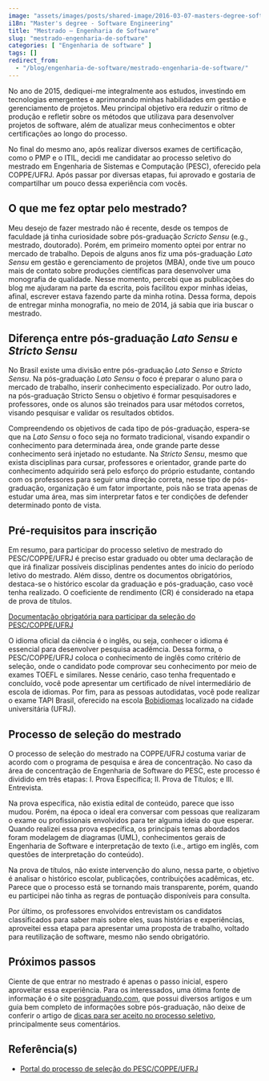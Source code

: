 ```yaml
---
image: "assets/images/posts/shared-image/2016-03-07-masters-degree-software-engineering.jpg"
i18n: "Master's degree - Software Engineering"
title: "Mestrado – Engenharia de Software"
slug: "mestrado-engenharia-de-software"
categories: [ "Engenharia de software" ]
tags: []
redirect_from:
  - "/blog/engenharia-de-software/mestrado-engenharia-de-software/"
---
```

No ano de 2015, dediquei-me integralmente aos estudos, investindo em tecnologias emergentes e aprimorando minhas habilidades em gestão e gerenciamento de projetos. Meu principal objetivo era reduzir o ritmo de produção e refletir sobre os métodos que utilizava para desenvolver projetos de software, além de atualizar meus conhecimentos e obter certificações ao longo do processo.

No final do mesmo ano, após realizar diversos exames de certificação, como o PMP e o ITIL, decidi me candidatar ao processo seletivo do mestrado em Engenharia de Sistemas e Computação (PESC), oferecido pela COPPE/UFRJ. Após passar por diversas etapas, fui aprovado e gostaria de compartilhar um pouco dessa experiência com vocês.

## O que me fez optar pelo mestrado?

Meu desejo de fazer mestrado não é recente, desde os tempos de faculdade já tinha curiosidade sobre pós-graduação *Scricto Sensu* (e.g., mestrado, doutorado). Porém, em primeiro momento optei por entrar no mercado de trabalho. Depois de alguns anos fiz uma pós-graduação *Lato Sensu* em gestão e gerenciamento de projetos (MBA), onde tive um pouco mais de contato sobre produções científicas para desenvolver uma monografia de qualidade. Nesse momento, percebi que as publicações do blog me ajudaram na parte da escrita, pois facilitou expor minhas ideias, afinal, escrever estava fazendo parte da minha rotina. Dessa forma, depois de entregar minha monografia, no meio de 2014, já sabia que iria buscar o mestrado.

## Diferença entre pós-graduação *Lato Sensu* e *Stricto Sensu*

No Brasil existe uma divisão entre pós-graduação *Lato Senso* e *Stricto Sensu*. Na pós-graduação *Lato Sensu* o foco é preparar o aluno para o mercado de trabalho, inserir conhecimento especializado. Por outro lado, na pós-graduação Stricto Sensu o objetivo é formar pesquisadores e professores, onde os alunos são treinados para usar métodos corretos, visando pesquisar e validar os resultados obtidos.

Compreendendo os objetivos de cada tipo de pós-graduação, espera-se que na *Lato Sensu* o foco seja no formato tradicional, visando expandir o conhecimento para determinada área, onde grande parte desse conhecimento será injetado no estudante. Na *Stricto Sensu*, mesmo que exista disciplinas para cursar, professores e orientador, grande parte do conhecimento adquirido será pelo esforço do próprio estudante, contando com os professores para seguir uma direção correta, nesse tipo de pós-graduação, organização é um fator importante, pois não se trata apenas de estudar uma área, mas sim interpretar fatos e ter condições de defender determinado ponto de vista.

## Pré-requisitos para inscrição

Em resumo, para participar do processo seletivo de mestrado do PESC/COPPE/UFRJ é preciso estar graduado ou obter uma declaração de que irá finalizar possíveis disciplinas pendentes antes do início do período letivo do mestrado. Além disso, dentre os documentos obrigatórios, destaca-se o histórico escolar da graduação e pós-graduação, caso você tenha realizado. O coeficiente de rendimento (CR) é considerado na etapa de prova de títulos.

[Documentação obrigatória para participar da seleção do PESC/COPPE/UFRJ](http://www.cos.ufrj.br/selecao/?page_id=110&lang=pt)

O idioma oficial da ciência é o inglês, ou seja, conhecer o idioma é essencial para desenvolver pesquisa acadêmcia. Dessa forma, o PESC/COPPE/UFRJ coloca o conhecimento de inglês como critério de seleção, onde o candidato pode comprovar seu conhecimento por meio de exames TOEFL e similares. Nesse cenário, caso tenha frequentado e concluído, você pode apresentar um certificado de nível intermediário de escola de idiomas. Por fim, para as pessoas autodidatas, você pode realizar o exame TAPI Brasil, oferecido na escola [Bobidiomas](http://bobidiomas.com.br/) localizado na cidade universitária (UFRJ).

## Processo de seleção do mestrado

O processo de seleção do mestrado na COPPE/UFRJ costuma variar de acordo com o programa de pesquisa e área de concentração. No caso da área de concentração de Engenharia de Software do PESC, este processo é dividido em três etapas: I. Prova Específica; II. Prova de Títulos; e III. Entrevista.

Na prova específica, não existia edital de conteúdo, parece que isso mudou. Porém, na época o ideal era conversar com pessoas que realizaram o exame ou profissionais envolvidos para ter alguma ideia do que esperar. Quando realizei essa prova específica, os principais temas abordados foram modelagem de diagramas (UML), conhecimentos gerais de Engenharia de Software e interpretação de texto (i.e., artigo em inglês, com questões de interpretação do conteúdo).

Na prova de títulos, não existe intervenção do aluno, nessa parte, o objetivo é analisar o histórico escolar, publicações, contribuições acadêmicas, etc. Parece que o processo está se tornando mais transparente, porém, quando eu participei não tinha as regras de pontuação disponíveis para consulta.

Por último, os professores envolvidos entrevistam os candidatos classificados para saber mais sobre eles, suas histórias e experiências, aproveitei essa etapa para apresentar uma proposta de trabalho, voltado para reutilização de software, mesmo não sendo obrigatório.

## Próximos passos

Ciente de que entrar no mestrado é apenas o passo inicial, espero aproveitar essa experiência. Para os interessados, uma ótima fonte de informação é o site [posgraduando.com](http://www.posgraduando.com/), que possui diversos artigos e um guia bem completo de informações sobre pós-graduação, não deixe de conferir o artigo de [dicas para ser aceito no processo seletivo](http://posgraduando.com/como-ser-aprovado-na-selecao-do-mestradodoutorado/), principalmente seus comentários.

## Referência(s)

- [Portal do processo de seleção do PESC/COPPE/UFRJ](http://www.cos.ufrj.br/selecao/?page_id=2&lang=pt)